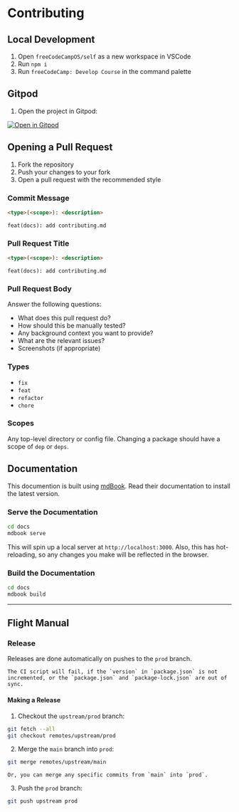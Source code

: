 # Contributing

## Local Development

1. Open `freeCodeCampOS/self` as a new workspace in VSCode
2. Run `npm i`
3. Run `freeCodeCamp: Develop Course` in the command palette

## Gitpod

1. Open the project in Gitpod:

[![Open in Gitpod](https://gitpod.io/button/open-in-gitpod.svg)](https://gitpod.io/#https://github.com/freeCodeCamp/freecodecampOS)

## Opening a Pull Request

1. Fork the repository
2. Push your changes to your fork
3. Open a pull request with the recommended style

### Commit Message

```markdown
<type>(<scope>): <description>
```

```admonish example
feat(docs): add contributing.md
```

### Pull Request Title

```markdown
<type>(<scope>): <description>
```

```admonish example
feat(docs): add contributing.md
```

### Pull Request Body

Answer the following questions:

- What does this pull request do?
- How should this be manually tested?
- Any background context you want to provide?
- What are the relevant issues?
- Screenshots (if appropriate)

### Types

- `fix`
- `feat`
- `refactor`
- `chore`

### Scopes

Any top-level directory or config file. Changing a package should have a scope of `dep` or `deps`.

## Documentation

This documention is built using [mdBook](https://rust-lang.github.io/mdBook/). Read their documentation to install the latest version.

### Serve the Documentation

```bash
cd docs
mdbook serve
```

This will spin up a local server at `http://localhost:3000`. Also, this has hot-reloading, so any changes you make will be reflected in the browser.

### Build the Documentation

```bash
cd docs
mdbook build
```

---

## Flight Manual

### Release

Releases are done automatically on pushes to the `prod` branch.

```admonish note title=" "
The CI script will fail, if the `version` in `package.json` is not incremented, or the `package.json` and `package-lock.json` are out of sync.
```

#### Making a Release

1. Checkout the `upstream/prod` branch:

```bash
git fetch --all
git checkout remotes/upstream/prod
```

2. Merge the `main` branch into `prod`:

```bash
git merge remotes/upstream/main
```

```admonish info title=" "
Or, you can merge any specific commits from `main` into `prod`.
```

3. Push the `prod` branch:

```bash
git push upstream prod
```
